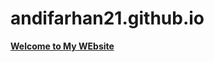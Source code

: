 # andifarhan21.github.io
<a href="https://andifarhan21.github.io/Atom1/index.html"><strong>Welcome to My WEbsite<strong></a>
